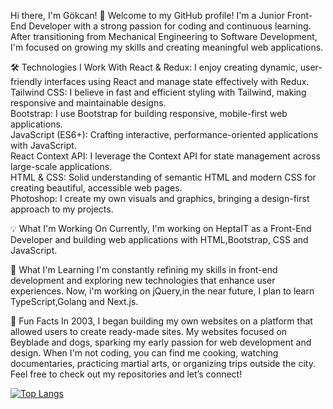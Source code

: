 Hi there, I'm Gökcan! 👋
Welcome to my GitHub profile! I'm a Junior Front-End Developer with a strong passion for coding and continuous learning. After transitioning from Mechanical Engineering to Software Development, I'm focused on growing my skills and creating meaningful web applications.

🛠️ Technologies I Work With
React & Redux: I enjoy creating dynamic, user-friendly interfaces using React and manage state effectively with Redux.<br>
Tailwind CSS: I believe in fast and efficient styling with Tailwind, making responsive and maintainable designs.<br>
Bootstrap: I use Bootstrap for building responsive, mobile-first web applications.<br>
JavaScript (ES6+): Crafting interactive, performance-oriented applications with JavaScript.<br>
React Context API: I leverage the Context API for state management across large-scale applications.<br>
HTML & CSS: Solid understanding of semantic HTML and modern CSS for creating beautiful, accessible web pages.<br>
Photoshop: I create my own visuals and graphics, bringing a design-first approach to my projects.

💡 What I'm Working On
Currently, I'm working on HeptaIT as a Front-End Developer and building web applications with HTML,Bootstrap, CSS and JavaScript.

🌱 What I'm Learning
I'm constantly refining my skills in front-end development and exploring new technologies that enhance user experiences. Now, i'm working on jQuery,in the near future, I plan to learn TypeScript,Golang and Next.js.

📌 Fun Facts
In 2003, I began building my own websites on a platform that allowed users to create ready-made sites. My websites focused on Beyblade and dogs, sparking my early passion for web development and design.
When I'm not coding, you can find me cooking, watching documentaries, practicing martial arts, or organizing trips outside the city.
Feel free to check out my repositories and let’s connect!

[![Top Langs](https://github-readme-stats.vercel.app/api/top-langs/?username=gokcanparlaktas&layout=compact)](https://github.com/gokcanparlaktas/github-readme-stats)
<!---
gokcanparlaktas/gokcanparlaktas is a ✨ special ✨ repository because its `README.md` (this file) appears on your GitHub profile.
You can click the Preview link to take a look at your changes.
--->
